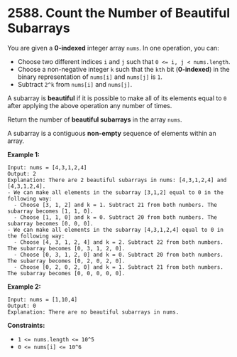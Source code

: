 # 2588. Count the Number of Beautiful Subarrays

You are given a <strong>0-indexed</strong> integer array `nums`. In one operation, you can:

- Choose two different indices `i` and `j` such that `0 <= i, j < nums.length`.
- Choose a non-negative integer `k` such that the `kth` bit (<strong>0-indexed</strong>) in the binary representation of `nums[i]` and `nums[j]` is `1`.
- Subtract `2^k` from `nums[i]` and `nums[j]`.

A subarray is <strong>beautiful</strong> if it is possible to make all of its elements equal to `0` after applying the above operation any number of times.

Return the number of <strong>beautiful subarrays</strong> in the array `nums`.

A subarray is a contiguous <strong>non-empty</strong> sequence of elements within an array.

<strong>Example 1:</strong>
```
Input: nums = [4,3,1,2,4]
Output: 2
Explanation: There are 2 beautiful subarrays in nums: [4,3,1,2,4] and [4,3,1,2,4].
- We can make all elements in the subarray [3,1,2] equal to 0 in the following way:
  - Choose [3, 1, 2] and k = 1. Subtract 21 from both numbers. The subarray becomes [1, 1, 0].
  - Choose [1, 1, 0] and k = 0. Subtract 20 from both numbers. The subarray becomes [0, 0, 0].
- We can make all elements in the subarray [4,3,1,2,4] equal to 0 in the following way:
  - Choose [4, 3, 1, 2, 4] and k = 2. Subtract 22 from both numbers. The subarray becomes [0, 3, 1, 2, 0].
  - Choose [0, 3, 1, 2, 0] and k = 0. Subtract 20 from both numbers. The subarray becomes [0, 2, 0, 2, 0].
  - Choose [0, 2, 0, 2, 0] and k = 1. Subtract 21 from both numbers. The subarray becomes [0, 0, 0, 0, 0].
```

<strong>Example 2:</strong>
```
Input: nums = [1,10,4]
Output: 0
Explanation: There are no beautiful subarrays in nums.
```

<strong>Constraints:</strong>

- `1 <= nums.length <= 10^5`
- `0 <= nums[i] <= 10^6`